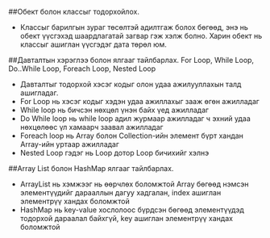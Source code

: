 ##Обект болон классыг тодорхойлох.

- Классыг барилгын зураг төсөлтэй адилтгаж болох бөгөөд, энэ нь обект үүсгэхэд шаардлагатай загвар гэж хэлж болно. Харин обект нь классыг ашиглан үүсгэдэг дата төрөл юм.

##Давталтын хэрэглээ болон ялгааг тайлбарлах. For Loop, While Loop, Do..While Loop, Foreach Loop, Nested Loop

- Давталтыг тодорхой хэсэг кодыг олон удаа ажилууллахын талд ашигладаг.
- For Loop нь хэсэг кодыг хэдэн удаа ажиллахыг зааж өгөн ажилладаг
- While loop нь бичсэн нөхцөл үнэн байх үед ажилладаг
- Do While loop нь while loop адил журмаар ажилладаг ч эхний удаа нөхцөлөөс үл хамаарч заавал ажилладаг
- Foreach loop нь Array болон Collection-ийн элемент бүрт хандан Array-ийн уртаар ажилладаг
- Nested Loop гэдэг нь Loop дотор Loop бичихийг хэлнэ

##Array List болон HashMap ялгааг тайлбарлах.

- ArrayList нь хэмжээг нь өөрчлөх боломжтой Array бөгөөд нэмсэн элементүүдийг дарааллын дагуу хадгалан, index ашиглан элементрүү хандах боломжтой
- HashMap нь key-value хослолоос бүрдсэн бөгөөд элементүүдэд тодорхой дараалал байхгүй, key ашиглан элементрүү хандах боломжтой
